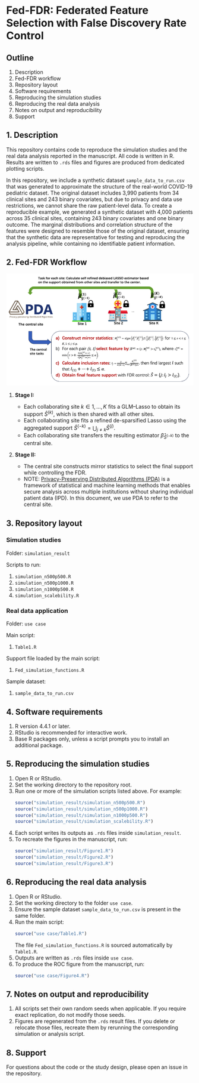 # Fed-FDR: Federated Feature Selection with False Discovery Rate Control


## Outline

1. Description 
2. Fed-FDR workflow
3. Repository layout
4. Software requirements
5. Reproducing the simulation studies
6. Reproducing the real data analysis
7. Notes on output and reproducibility
8. Support

## 1. Description

This repository contains code to reproduce the simulation studies and the real data analysis reported in the manuscript. All code is written in R. Results are written to `.rds` files and figures are produced from dedicated plotting scripts.

In this repository, we include a synthetic dataset `sample_data_to_run.csv` that was generated to approximate the structure of the real-world COVID-19 pediatric dataset. The original dataset includes 3,990 patients from 34 clinical sites and 243 binary covariates, but due to privacy and data use restrictions, we cannot share the raw patient-level data. To create a reproducible example, we generated a synthetic dataset with 4,000 patients across 35 clinical sites, containing 243 binary covariates and one binary outcome. The marginal distributions and correlation structure of the features were designed to resemble those of the original dataset, ensuring that the synthetic data are representative for testing and reproducing the analysis pipeline, while containing no identifiable patient information.

## 2. Fed-FDR Workflow
![](Fed_FDR_workflow.png)

1. **Stage I:**
   - Each collaborating site $k \in {1, \ldots, K}$ fits a GLM–Lasso to obtain its support $\hat{S}^{(k)}$, which is then shared with all other sites.  
   - Each collaborating site fits a refined de-sparsified Lasso using the aggregated support $\hat{S}^{(-k)} = \bigcup_{j \neq k} \hat{S}^{(j)}$.  
   - Each collaborating site transfers the resulting estimator $\hat{\beta}_{\hat{S}^{(-k)}}$ to the central site.  

2. **Stage II:**
   - The central site constructs mirror statistics to select the final support while controlling the FDR.
   - NOTE: [Privacy-Preserving Distributed Algorithms (PDA)](https://pdamethods.org/) is a framework of statistical and machine learning methods that enables secure analysis across multiple institutions without sharing individual patient data (IPD). In this document, we use PDA to refer to the central site.

## 3. Repository layout

### Simulation studies
Folder: `simulation_result`

Scripts to run:
1. `simulation_n500p500.R`
2. `simulation_n500p1000.R`
3. `simulation_n1000p500.R`
4. `simulation_scalebility.R`

### Real data application
Folder: `use case`

Main script:
1. `Table1.R`

Support file loaded by the main script:
1. `Fed_simulation_functions.R`

Sample dataset:
1. `sample_data_to_run.csv`

## 4. Software requirements

1. R version 4.4.1 or later.
2. RStudio is recommended for interactive work.
3. Base R packages only, unless a script prompts you to install an additional package.

## 5. Reproducing the simulation studies

1. Open R or RStudio.
2. Set the working directory to the repository root.
3. Run one or more of the simulation scripts listed above. For example:
   ```r
   source("simulation_result/simulation_n500p500.R")
   source("simulation_result/simulation_n500p1000.R")
   source("simulation_result/simulation_n1000p500.R")
   source("simulation_result/simulation_scalebility.R")
   ```
4. Each script writes its outputs as `.rds` files inside `simulation_result`.
5. To recreate the figures in the manuscript, run:
   ```r
   source("simulation_result/Figure1.R")
   source("simulation_result/Figure2.R")
   source("simulation_result/Figure3.R")
   ```

## 6. Reproducing the real data analysis

1. Open R or RStudio.
2. Set the working directory to the folder `use case`.
3. Ensure the sample dataset `sample_data_to_run.csv` is present in the same folder.
4. Run the main script:
   ```r
   source("use case/Table1.R")
   ```
   The file `Fed_simulation_functions.R` is sourced automatically by `Table1.R`.
5. Outputs are written as `.rds` files inside `use case`.
6. To produce the ROC figure from the manuscript, run:
   ```r
   source("use case/Figure4.R")
   ```
   
   

## 7. Notes on output and reproducibility

1. All scripts set their own random seeds when applicable. If you require exact replication, do not modify those seeds.
2. Figures are regenerated from the `.rds` result files. If you delete or relocate those files, recreate them by rerunning the corresponding simulation or analysis script.

## 8. Support

For questions about the code or the study design, please open an issue in the repository.
